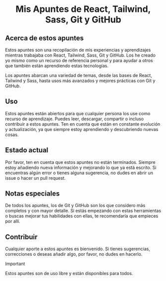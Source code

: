 <h1 align="center"> Mis Apuntes de React, Tailwind, Sass, Git y GitHub </h1>

<h2>Acerca de estos apuntes</h2>

Estos apuntes son una recopilación de mis experiencias y aprendizajes mientras trabajaba con React, Tailwind, Sass, Git y GitHub. Los he creado yo mismo como un recurso de referencia personal y para ayudar a otros que también están aprendiendo estas tecnologías.

Los apuntes abarcan una variedad de temas, desde las bases de React, Tailwind y Sass, hasta usos más avanzados y mejores prácticas con Git y GitHub.

<h2>Uso</h2>

Estos apuntes están abiertos para que cualquier persona los use como recurso de aprendizaje. Puedes leer, descargar, compartir o incluso contribuir a estos apuntes. Ten en cuenta que están en constante evolución y actualización, ya que siempre estoy aprendiendo y descubriendo nuevas cosas.

<h2>Estado actual</h2>

Por favor, ten en cuenta que estos apuntes no están terminados. Siempre estoy añadiendo nueva información y mejorando lo que ya está escrito. Si encuentras algún error o tienes alguna sugerencia, no dudes en abrir un issue o hacer un pull request.

<h2>Notas especiales</h2>

De todos los apuntes, los de Git y GitHub son los que considero más completos y con mayor detalle. Si estás empezando con estas herramientas o buscas mejorar tus habilidades con ellas, te recomendaría que empieces por allí.

<h2>Contribuir</h2>

Cualquier aporte a estos apuntes es bienvenido. Si tienes sugerencias, correcciones o deseas añadir algo, por favor, no dudes en hacerlo.


> [!IMPORTANT]  
> Estos apuntes son de uso libre y están disponibles para todos.

